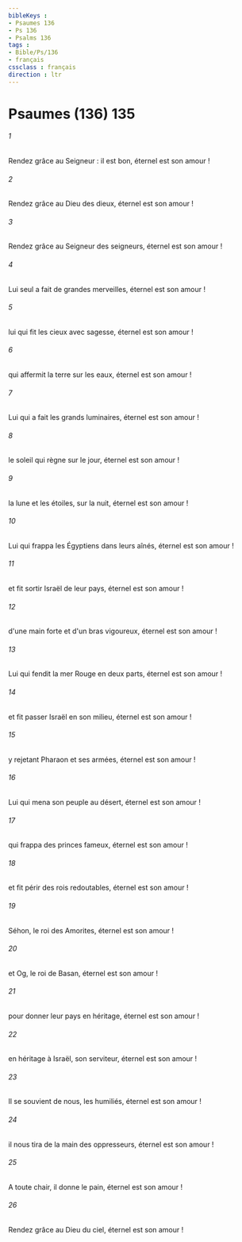 ```yaml
---
bibleKeys : 
- Psaumes 136
- Ps 136
- Psalms 136
tags : 
- Bible/Ps/136
- français
cssclass : français
direction : ltr
---
```


# Psaumes (136) 135

###### 1
Rendez grâce au Seigneur : il est bon, éternel est son amour !
###### 2
Rendez grâce au Dieu des dieux, éternel est son amour !
###### 3
Rendez grâce au Seigneur des seigneurs, éternel est son amour !
###### 4
Lui seul a fait de grandes merveilles, éternel est son amour !
###### 5
lui qui fit les cieux avec sagesse, éternel est son amour !
###### 6
qui affermit la terre sur les eaux, éternel est son amour !
###### 7
Lui qui a fait les grands luminaires, éternel est son amour !
###### 8
le soleil qui règne sur le jour, éternel est son amour !
###### 9
la lune et les étoiles, sur la nuit, éternel est son amour !
###### 10
Lui qui frappa les Égyptiens dans leurs aînés, éternel est son amour !
###### 11
et fit sortir Israël de leur pays, éternel est son amour !
###### 12
d'une main forte et d'un bras vigoureux, éternel est son amour !
###### 13
Lui qui fendit la mer Rouge en deux parts, éternel est son amour !
###### 14
et fit passer Israël en son milieu, éternel est son amour !
###### 15
y rejetant Pharaon et ses armées, éternel est son amour !
###### 16
Lui qui mena son peuple au désert, éternel est son amour !
###### 17
qui frappa des princes fameux, éternel est son amour !
###### 18
et fit périr des rois redoutables, éternel est son amour !
###### 19
Séhon, le roi des Amorites, éternel est son amour !
###### 20
et Og, le roi de Basan, éternel est son amour !
###### 21
pour donner leur pays en héritage, éternel est son amour !
###### 22
en héritage à Israël, son serviteur, éternel est son amour !
###### 23
Il se souvient de nous, les humiliés, éternel est son amour !
###### 24
il nous tira de la main des oppresseurs, éternel est son amour !
###### 25
A toute chair, il donne le pain, éternel est son amour !
###### 26
Rendez grâce au Dieu du ciel, éternel est son amour !
